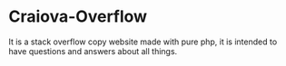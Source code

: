 # Craiova-Overflow

It is a stack overflow copy website made with pure php, it is intended to have questions and answers about all things.

